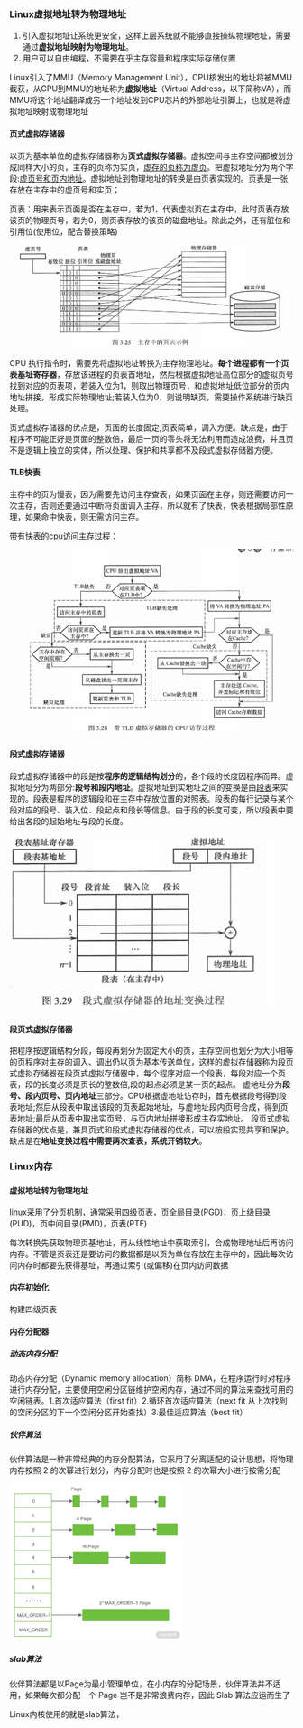 ### Linux虚拟地址转为物理地址

1. 引入虚拟地址让系统更安全，这样上层系统就不能够直接操纵物理地址，需要通过**虚拟地址映射为物理地址**。
2. 用户可以自由编程，不需要在乎主存容量和程序实际存储位置

Linux引入了MMU（Memory Management Unit），CPU核发出的地址将被MMU截获，从CPU到MMU的地址称为**虚拟地址**（Virtual Address，以下简称VA），而MMU将这个地址翻译成另一个地址发到CPU芯片的外部地址引脚上，也就是将虚拟地址映射成物理地址

#### 页式虚拟存储器

以页为基本单位的虚拟存储器称为**页式虚拟存储器**。虚拟空间与主存空间都被划分成同样大小的页，主存的页称为实页，<u>虚存的页称为虚页</u>。把虚拟地址分为两个字段:<u>虚页号和页内地址</u>。虚拟地址到物理地址的转换是由页表实现的。页表是一张存放在主存中的虚页号和实页；

页表：用来表示页面是否在主存中，若为1，代表虚拟页在主存中，此时页表存放该页的物理页号，若为0，则页表存放的该页的磁盘地址。除此之外，还有脏位和引用位(使用位，配合替换策略)

<img src="assets/image-20220409123622586.png" alt="image-20220409123622586" style="zoom:67%;" />

CPU 执行指令时，需要先将虚拟地址转换为主存物理地址。**每个进程都有一个页表基址寄存器**，存放该进程的页表首地址，然后根据虚拟地址高位部分的虚拟页号找到对应的页表项，若装入位为1，则取出物理页号，和虚拟地址低位部分的页内地址拼接，形成实际物理地址;若装入位为0，则说明缺页，需要操作系统进行缺页处理。

页式虚拟存储器的优点是，页面的长度固定,页表简单，调入方便。缺点是，由于程序不可能正好是页面的整数倍，最后一页的零头将无法利用而造成浪费，并且页不是逻辑上独立的实体，所以处理、保护和共享都不及段式虚拟存储器方便。

#### TLB快表

主存中的页为慢表，因为需要先访问主存查表，如果页面在主存，则还需要访问一次主存，否则还要通过中断将页面调入主存，所以就有了快表，快表根据局部性原理，如果命中快表，则无需访问主存。

带有快表的cpu访问主存过程：

<img src="assets/image-20220409125924824.png" alt="image-20220409125924824" style="zoom:80%;" />

#### 段式虚拟存储器

段式虚拟存储器中的段是按**程序的逻辑结构划分**的，各个段的长度因程序而异。虚拟地址分为两部分:**段号和段内地址**。虚拟地址到实地址之间的变换是由<u>段表</u>来实现的。段表是程序的逻辑段和在主存中存放位置的对照表。段表的每行记录与某个段对应的段号、装入位、段起点和段长等信息。由于段的长度可变，所以段表中要给出各段的起始地址与段的长度。

<img src="assets/image-20220409151354208.png" alt="image-20220409151354208" style="zoom:80%;" />

#### 段页式虚拟存储器

把程序按逻辑结构分段，每段再划分为固定大小的页，主存空间也划分为大小相等的页程序对主存的调入、调出仍以页为基本传送单位，这样的虚拟存储器称为段页式虚拟存储器在段页式虚拟存储器中，每个程序对应一个段表，每段对应一个页表，段的长度必须是页长的整数倍,段的起点必须是某一页的起点。
		虚地址分为**段号、段内页号、页内地址**三部分。CPU根据虚地址访存时，首先根据段号得到段表地址;然后从段表中取出该段的页表起始地址，与虚地址段内页号合成，得到页表地址;最后从页表中取出实页号，与页内地址拼接形成主存实地址。
		段页式虚拟存储器的优点是，兼具页式和段式虚拟存储器的优点，可以按段实现共享和保护。缺点是在**地址变换过程中需要两次查表，系统开销较大**。

### Linux内存

#### 虚拟地址转为物理地址

linux采用了分页机制，通常采用四级页表，页全局目录(PGD)，页上级目录(PUD)，页中间目录(PMD)，页表(PTE)

每次转换先获取物理页基地址，再从线性地址中获取索引，合成物理地址后再访问内存。不管是页表还是要访问的数据都是以页为单位存放在主存中的，因此每次访问内存时都要先获得基址，再通过索引(或偏移)在页内访问数据

#### 内存初始化

构建四级页表

#### 内存分配器

##### 动态内存分配

动态内存分配（Dynamic memory allocation）简称 DMA，在程序运行时对程序进行内存分配，主要使用空闲分区链维护空闲内存，通过不同的算法来查找可用的空闲链表。1.⾸次适应算法（first fit）2.循环首次适应算法（next fit 从上次找到的空闲分区的下⼀个空闲分区开始查找）3.最佳适应算法（best fit）

##### 伙伴算法

伙伴算法是一种非常经典的内存分配算法，它采用了分离适配的设计思想，将物理内存按照 2 的次幂进行划分，内存分配时也是按照 2 的次幂大小进行按需分配

<img src="assets/Ciqc1F--HzqAdUBdAANa3t7uXSk503.png" alt="Drawing 5.png" style="zoom:30%;" />

##### slab算法

伙伴算法都是以Page为最小管理单位，在小内存的分配场景，伙伴算法并不适用，如果每次都分配一个 Page 岂不是非常浪费内存，因此 Slab 算法应运而生了

Linux内核使用的就是slab算法，